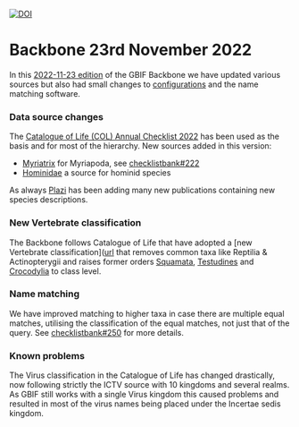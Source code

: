 
[![DOI](https://zenodo.org/badge/DOI/10.15468/56cv-7w97.svg)](https://doi.org/10.15468/56cv-7w97)

# Backbone 23rd November 2022

In this [2022-11-23 edition](https://hosted-datasets.gbif.org/datasets/backbone/2022-11-23/) of the GBIF Backbone
we have updated various sources but also had small changes to [configurations](https://hosted-datasets.gbif.org/datasets/backbone/2022-11-23/config.yaml) 
and the name matching software.


### Data source changes
The [Catalogue of Life (COL) Annual Checklist 2022](https://doi.org/10.48580/dfq8) has been used as the basis and for most of the hierarchy.
New sources added in this version:

 - [Myriatrix](https://www.gbif.org/dataset/994e75fa-b187-4b07-a30e-665f4acbe394) for Myriapoda, see [checklistbank#222](https://github.com/gbif/checklistbank/issues/222)
 - [Hominidae](https://www.gbif.org/dataset/7be186c4-5572-44e6-9f11-69ddbfd95078) a source for hominid species
 
As always [Plazi](https://www.gbif.org/publisher/7ce8aef0-9e92-11dc-8738-b8a03c50a862) has been adding many new publications containing new species descriptions.


### New Vertebrate classification
The Backbone follows Catalogue of Life that have adopted a [new Vertebrate classification]([url](https://github.com/CatalogueOfLife/testing/issues/186) that removes common taxa like Reptilia & Actinopterygii and raises former orders [Squamata]([url](https://www.catalogueoflife.org/data/taxon/45C)), [Testudines](https://www.catalogueoflife.org/data/taxon/477) and [Crocodylia](https://www.catalogueoflife.org/data/taxon/329) to class level.

### Name matching
We have improved matching to higher taxa in case there are multiple equal matches, 
utilising the classification of the equal matches, not just that of the query. 
See [checklistbank#250](https://github.com/gbif/checklistbank/issues/250) for more details.

### Known problems
The Virus classification in the Catalogue of Life has changed drastically, now following strictly the ICTV source with 10 kingdoms and several realms.
As GBIF still works with a single Virus kingdom this caused problems and resulted in most of the virus names being placed under the Incertae sedis kingdom.


